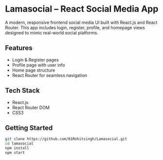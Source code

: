 # Lamasocial – React Social Media App

A modern, responsive frontend social media UI built with React.js and React Router. This app includes login, register, profile, and homepage views designed to mimic real-world social platforms.

## Features
- Login & Register pages
- Profile page with user info
- Home page structure
- React Router for seamless navigation

## Tech Stack
- React.js
- React Router DOM
- CSS3

## Getting Started
```bash
git clone https://github.com/01Rohitsingh/Lamasocial.git
cd lamasocial
npm install
npm start

